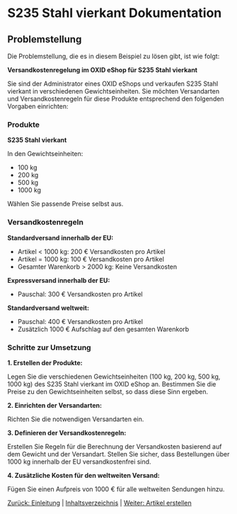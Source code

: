 # S235 Stahl vierkant Dokumentation

## Problemstellung

Die Problemstellung, die es in diesem Beispiel zu lösen gibt, ist wie folgt:

**Versandkostenregelung im OXID eShop für S235 Stahl vierkant**

Sie sind der Administrator eines OXID eShops und verkaufen S235 Stahl vierkant in verschiedenen Gewichtseinheiten. Sie möchten Versandarten und Versandkostenregeln für diese Produkte entsprechend den folgenden Vorgaben einrichten:

### Produkte

**S235 Stahl vierkant**

In den Gewichtseinheiten:
* 100 kg
* 200 kg
* 500 kg
* 1000 kg

Wählen Sie passende Preise selbst aus.

### Versandkostenregeln

**Standardversand innerhalb der EU:**
* Artikel < 1000 kg: 200 € Versandkosten pro Artikel
* Artikel = 1000 kg: 100 € Versandkosten pro Artikel
* Gesamter Warenkorb > 2000 kg: Keine Versandkosten

**Expressversand innerhalb der EU:**
* Pauschal: 300 € Versandkosten pro Artikel

**Standardversand weltweit:**
* Pauschal: 400 € Versandkosten pro Artikel
* Zusätzlich 1000 € Aufschlag auf den gesamten Warenkorb

### Schritte zur Umsetzung

**1. Erstellen der Produkte:**

Legen Sie die verschiedenen Gewichtseinheiten (100 kg, 200 kg, 500 kg, 1000 kg) des S235 Stahl vierkant im OXID eShop an. Bestimmen Sie die Preise zu den Gewichtseinheiten selbst, so dass diese Sinn ergeben.

**2. Einrichten der Versandarten:**

Richten Sie die notwendigen Versandarten ein.

**3. Definieren der Versandkostenregeln:**

Erstellen Sie Regeln für die Berechnung der Versandkosten basierend auf dem Gewicht und der Versandart. Stellen Sie sicher, dass Bestellungen über 1000 kg innerhalb der EU versandkostenfrei sind.

**4. Zusätzliche Kosten für den weltweiten Versand:**

Fügen Sie einen Aufpreis von 1000 € für alle weltweiten Sendungen hinzu.

[Zurück: Einleitung](README.md#einleitung) | [Inhaltsverzeichnis](README.md#inhaltsverzeichnis) | [Weiter: Artikel erstellen](artikel-erstellen.md)